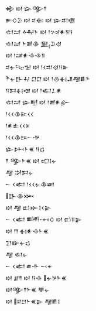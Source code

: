 <div class='block'>
<div class='line'>𒄈 𒊭 𒇽𒄊𒈫</div>
<div class='line'>𒊓𒄭𒊒 𒊭 𒄑𒈿 𒊭 𒇽𒄥𒍠</div>
<div class='line'>𒊕𒁺 𒅈𒈨 𒊭 𒁹𒆳𒁀𒀭𒀀𒀀</div>
<div class='line'>𒊕𒁺 𒈨𒋢𒆠 𒅅𒊒𒋼</div>
<div class='line'>𒊭 𒁹𒁼𒀭𒈾𒈾𒀀</div>
<div class='line'>𒄑𒉡𒌫𒈠 𒊭 𒁹𒌋𒄥𒋼𒀀𒅕</div>
<div class='line'>𒋻𒉡𒃲𒄷 𒆸𒆸 𒊭 𒁹𒁲𒈬𒂗𒆷𒀾𒈨</div>
<div class='line'>𒀀𒁕𒈬𒌝 𒊭 𒁹𒅗𒁇𒀭</div>
<div class='line'>𒊕𒁺 𒇽𒋃 𒊭 𒁹𒋢𒀭𒅎</div>
<div class='line'>𒁹𒌋𒌋𒆠𒄿𒌋𒌋</div>
<div class='line'>𒁹𒀭𒉺𒌋𒌋𒉽</div>
<div class='line'>𒁹𒌋𒌋𒆠𒄿𒀸𒋩</div>
<div class='line'>𒇽𒉄𒈨𒌍 𒀀𒌓</div>
<div class='line'>𒈫 𒄊𒈨𒌍 𒊭 𒍏𒋙𒉡</div>
<div class='line'>𒆷 𒋫𒁕𒉡</div>
<div class='line'>𒀸 𒌋𒅗 𒁹𒌋𒌋𒉡𒆠𒀜</div>
<div class='line'>𒃲𒆠𒈲</div>
<div class='line'>𒊭 𒆷 𒆗𒁍𒋙𒌋𒉌</div>
<div class='line'>𒀸 𒌋𒅗 𒌦𒆰𒄭 𒊭 𒆗𒍝𒉌</div>
<div class='line'>𒊭 𒐈 𒈬𒀭𒈾𒈨𒌍</div>
<div class='line'>𒋛𒅔𒉡𒌓</div>
<div class='line'>𒆷 𒊕𒉡</div>
<div class='line'>𒀸 𒌋𒅗 𒌑𒋥 𒁁𒄬</div>
<div class='line'>𒊭 𒋗𒈫 𒊭 𒀀𒈾 𒉡𒃻𒈨𒌍</div>
<div class='line'>𒊭𒄊𒈫𒈨𒌍 𒋧𒉡</div>
<div class='line'>𒊭 𒄑𒇀𒈨𒌍𒉌 𒆷𒀾𒋙</div>
</div>